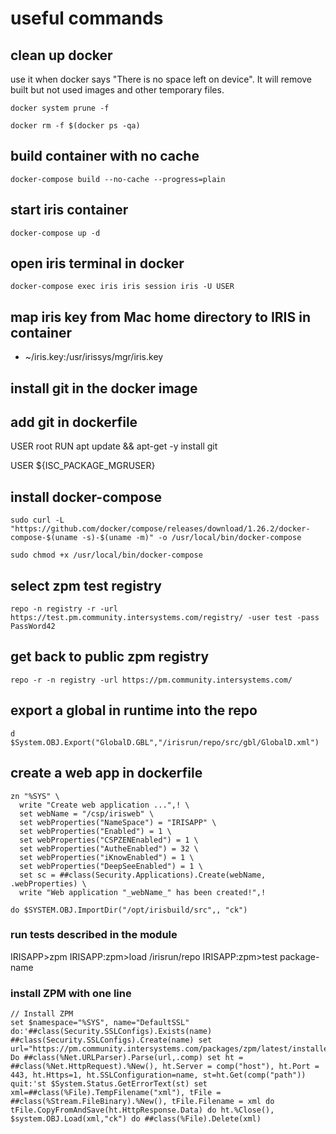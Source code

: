 # useful commands
## clean up docker 
use it when docker says "There is no space left on device". It will remove built but not used images and other temporary files.
```
docker system prune -f
```

```
docker rm -f $(docker ps -qa)
```

## build container with no cache
```
docker-compose build --no-cache --progress=plain
```
## start iris container
```
docker-compose up -d
```

## open iris terminal in docker
```
docker-compose exec iris iris session iris -U USER
```

## map iris key from Mac home directory to IRIS in container
- ~/iris.key:/usr/irissys/mgr/iris.key

## install git in the docker image
## add git in dockerfile
USER root
RUN apt update && apt-get -y install git

USER ${ISC_PACKAGE_MGRUSER}


## install docker-compose
```
sudo curl -L "https://github.com/docker/compose/releases/download/1.26.2/docker-compose-$(uname -s)-$(uname -m)" -o /usr/local/bin/docker-compose

sudo chmod +x /usr/local/bin/docker-compose

```

## select zpm test registry
```
repo -n registry -r -url https://test.pm.community.intersystems.com/registry/ -user test -pass PassWord42
```

## get back to public zpm registry
```
repo -r -n registry -url https://pm.community.intersystems.com/
```

## export a global in runtime into the repo
```
d $System.OBJ.Export("GlobalD.GBL","/irisrun/repo/src/gbl/GlobalD.xml")
```

## create a web app in dockerfile
```
zn "%SYS" \
  write "Create web application ...",! \
  set webName = "/csp/irisweb" \
  set webProperties("NameSpace") = "IRISAPP" \
  set webProperties("Enabled") = 1 \
  set webProperties("CSPZENEnabled") = 1 \
  set webProperties("AutheEnabled") = 32 \
  set webProperties("iKnowEnabled") = 1 \
  set webProperties("DeepSeeEnabled") = 1 \
  set sc = ##class(Security.Applications).Create(webName, .webProperties) \
  write "Web application "_webName_" has been created!",! 
```



```
do $SYSTEM.OBJ.ImportDir("/opt/irisbuild/src",, "ck") 
```   


### run tests described in the module

IRISAPP>zpm
IRISAPP:zpm>load /irisrun/repo
IRISAPP:zpm>test package-name

### install ZPM with one line
    // Install ZPM
    set $namespace="%SYS", name="DefaultSSL" do:'##class(Security.SSLConfigs).Exists(name) ##class(Security.SSLConfigs).Create(name) set url="https://pm.community.intersystems.com/packages/zpm/latest/installer" Do ##class(%Net.URLParser).Parse(url,.comp) set ht = ##class(%Net.HttpRequest).%New(), ht.Server = comp("host"), ht.Port = 443, ht.Https=1, ht.SSLConfiguration=name, st=ht.Get(comp("path")) quit:'st $System.Status.GetErrorText(st) set xml=##class(%File).TempFilename("xml"), tFile = ##class(%Stream.FileBinary).%New(), tFile.Filename = xml do tFile.CopyFromAndSave(ht.HttpResponse.Data) do ht.%Close(), $system.OBJ.Load(xml,"ck") do ##class(%File).Delete(xml)

